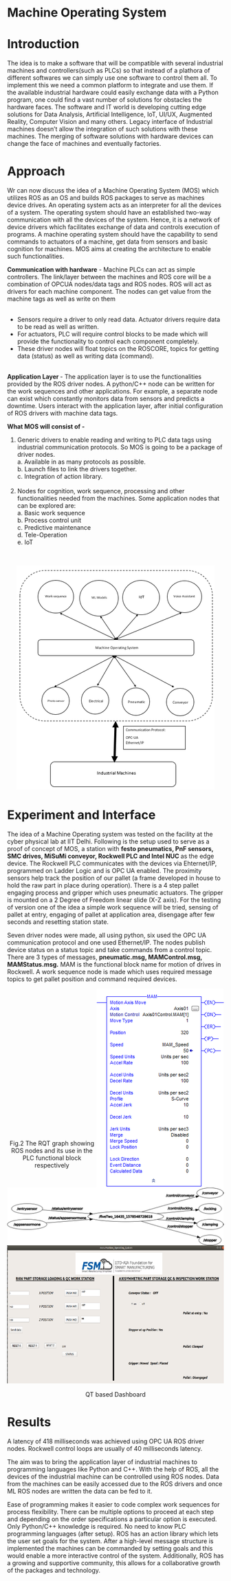 # Machine Operating System

<h1><b> Introduction </h1> </b>

The idea is to make a software that will be compatible with several industrial machines and controllers(such as PLCs) so that instead of a plathora of different softwares we can simply use one software to control them all. To implement this we need a common platform to integrate and use them. 
If the available industrial hardware could easily exchange data with a Python program, one could find a vast number of solutions for obstacles the hardware faces. The software and IT world is developing cutting edge solutions for Data Analysis, Artificial Intelligence, IoT, UI/UX, Augmented Reality, Computer Vision and many others. Legacy interface of Industrial machines doesn’t allow the integration of such solutions with these machines. The merging of software solutions with hardware devices can change the face of machines and eventually factories.

<h1><b> Approach </h1> </b>

Wr can now discuss the idea of a Machine Operating System (MOS) which utilizes ROS as an OS and builds ROS packages to serve as machines device drives. An operating system acts as an interpreter for all the devices of a system. The operating system should have an established two-way communication with all the devices of the system. Hence, it is a network of device drivers which facilitates exchange of data and controls execution of programs.
A machine operating system should have the capability to send commands to actuators of a machine, get data from sensors and basic cognition for machines. MOS aims at creating the architecture to enable such functionalities.

<b>Communication with hardware</b> - Machine PLCs can act as simple controllers. The link/layer between the machines and ROS core will be a combination of OPCUA nodes/data tags and ROS nodes. ROS will act as drivers for each machine component. The nodes can get value from the machine tags as well as write on them <br><br>
- Sensors require a driver to only read data. Actuator drivers require data to be read as well as written.<br>
- For actuators, PLC will require control blocks to be made which will provide the functionality to control each component completely.<br>
- These driver nodes will float topics on the ROSCORE, topics for getting data (status) as well as writing data (command).<br><br>

<b> Application Layer </b> - The application layer is to use the functionalities provided by the ROS driver nodes. A python/C++ node can be written for the work sequences and other applications. For example, a separate node can exist which constantly monitors data from sensors and predicts a downtime.
Users interact with the application layer, after initial configuration of ROS drivers with machine data tags.

<b>What MOS will consist of -</b>
1. Generic drivers to enable reading and writing to PLC data tags using industrial communication protocols. So MOS is going to be a package of driver nodes. <br>
  a. Available in as many protocols as possible. <br>
  b. Launch files to link the drivers together. <br>
  c. Integration of action library. <br><br>
2. Nodes for cognition, work sequence, processing and other functionalities needed from the machines. Some application nodes that can be explored are: <br>
  a. Basic work sequence <br>
  b. Process control unit <br>
  c. Predictive maintenance <br>
  d. Tele-Operation <br>
  e. IoT <br>
  <br>
  
 <p align="center"><img src="https://github.com/dhruvtalwar18/Machine_Operating_System/blob/main/images/Machine%20Operating%20System%20Architecture.png" title="MOS Architecture"></p>


  
 <h1><b> Experiment and Interface</h1> </b> 
 

 <p> The idea of a Machine Operating system was tested on the facility at the cyber physical lab at IIT Delhi. Following is the setup used to serve as a proof of concept of MOS, a station with <b> festo pneumatics, PnF sensors, SMC drives, MiSuMi conveyor, Rockwell PLC and Intel NUC </b> as the edge device. The Rockwell PLC communicates with the devices via Ehternet/IP, programmed on Ladder Logic and is OPC UA enabled. The proximity sensors help track the position of our pallet (a frame developed in house to hold the raw part in place during operation). There is a 4 step pallet engaging process and gripper which uses pneumatic actuators. The gripper is mounted on a 2 Degree of Freedom linear slide (X-Z axis). For the testing of version one of the idea a simple work sequence will be tried, sensing of pallet at entry, engaging of pallet at application area, disengage after few seconds and resetting station state.</p>
 
  
Seven driver nodes were made, all using python, six used the OPC UA communication protocol and one used Ethernet/IP. The nodes publish device status on a status topic and take commands from a control topic. There are 3 types of messages, <b>pneumatic.msg, MAMControl.msg, MAMStatus.msg.</b> MAM is the functional block name for motion of drives in Rockwell. A work sequence node is made which uses required message topics to get pallet position and command required devices.


<p><img align ="right" src="https://github.com/dhruvtalwar18/Machine_Operating_System/blob/main/images/MAM%20function%20block.png" title="PLC functional block"><br><br><br><br><br><br><br> <img align ="left" src="https://github.com/dhruvtalwar18/Machine_Operating_System/blob/main/images/ROS%20%20Node%20Graph.png" title="RQT graph" width = "550"></p>
<br><br><br><br><br><br><br><br><br><br><br><br>
<p align="center">Fig.2 The RQT graph showing ROS nodes and its use in the PLC functional block respectively </p><br>
<br><br>

<p align="center"><img src="https://github.com/dhruvtalwar18/Machine_Operating_System/blob/main/images/DashBoard_created.PNG" title="QT based Dashboard"></p>

<p align="center">QT based Dashboard </p>

 <h1><b> Results </h1> </b> 
 
 A latency of 418 milliseconds was achieved using OPC UA ROS driver nodes. Rockwell control loops are usually of 40 milliseconds latency. <br>
 
The aim was to bring the application layer of industrial machines to programming languages like Python and C++. With the help of ROS, all the devices of the industrial machine can be controlled using ROS nodes. Data from the machines can be easily accessed due to the ROS drivers and once ML ROS nodes are written the data can be fed to it.<br>

Ease of programming makes it easier to code complex work sequences for process flexibility.
There can be multiple options to proceed at each step and depending on the order specifications a particular option is executed. Only Python/C++ knowledge is required. No need to know PLC programming languages (after setup). ROS has an action library which lets the user set goals for the system. After a high-level message structure is implemented the machines can be commanded by setting goals and this would enable a more interactive control of the system. Additionally, ROS has a growing and supportive community, this allows for a collaborative growth of the packages and technology.
 


  
  

